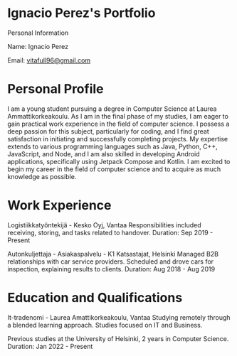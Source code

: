 # Ignacio Perez's Portfolio
Personal Information

Name: Ignacio Perez

Email: vitafull96@gmail.com

# Personal Profile
I am a young student pursuing a degree in Computer Science at Laurea Ammattikorkeakoulu. 
As I am in the final phase of my studies, I am eager to gain practical work experience in the field of computer science. 
I possess a deep passion for this subject, particularly for coding, and I find great satisfaction in initiating and successfully completing projects. 
My expertise extends to various programming languages such as Java, Python, C++, JavaScript, and Node, and I am also skilled in developing Android applications, 
specifically using Jetpack Compose and Kotlin. 
I am excited to begin my career in the field of computer science and to acquire as much knowledge as possible.


# Work Experience

Logistiikkatyöntekijä - Kesko Oyj, Vantaa
Responsibilities included receiving, storing, and tasks related to handover.
Duration: Sep 2019 - Present

Autonkuljettaja - Asiakaspalvelu - K1 Katsastajat, Helsinki
Managed B2B relationships with car service providers.
Scheduled and drove cars for inspection, explaining results to clients.
Duration: Aug 2018 - Aug 2019

# Education and Qualifications
It-tradenomi - Laurea Amattikorkeakoulu, Vantaa
Studying remotely through a blended learning approach.
Studies focused on IT and Business.

Previous studies at the University of Helsinki, 2 years in Computer Science.
Duration: Jan 2022 - Present
